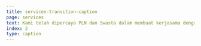 ```yaml
---
title: services-transition-caption
page: services
text: Kami telah dipercaya PLN dan Swasta dalam membuat kerjasama dengan mereka. Kami selalu mendapatkan kembali kepercayaan dari klien kami, karena kami bekerja secara profesional dengan menyediakan tenaga ahli dalam bidangnya.
index: 2
type: caption
---
```

